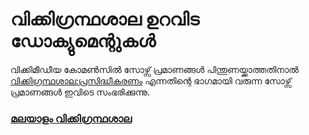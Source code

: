 വിക്കിഗ്രന്ഥശാല ഉറവിട ഡോക്യുമെന്റുകൾ 
====================
വിക്കിമീഡീയ കോമൺസിൽ സോഴ്സ് പ്രമാണങ്ങൾ പിന്തുണയ്ക്കാത്തതിനാൽ [വിക്കിഗ്രന്ഥശാല:പ്രസിദ്ധീകരണം](http://ml.wikisource.org/wiki/%E0%B4%B5%E0%B4%BF%E0%B4%95%E0%B5%8D%E0%B4%95%E0%B4%BF%E0%B4%97%E0%B5%8D%E0%B4%B0%E0%B4%A8%E0%B5%8D%E0%B4%A5%E0%B4%B6%E0%B4%BE%E0%B4%B2:%E0%B4%AA%E0%B5%8D%E0%B4%B0%E0%B4%B8%E0%B4%BF%E0%B4%A6%E0%B5%8D%E0%B4%A7%E0%B5%80%E0%B4%95%E0%B4%B0%E0%B4%A3%E0%B4%82)  എന്നതിന്റെ ഭാഗമായി വരുന്ന സോഴ്സ് പ്രമാണങ്ങൾ ഇവിടെ സംഭരിക്കുന്നു. 

### [മലയാളം വിക്കിഗ്രന്ഥശാല](http://ml.wikisource.org) 
